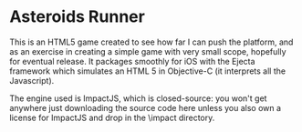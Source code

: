 Asteroids Runner
================

This is an HTML5 game created to see how far I can push the platform, and as an exercise in creating a simple game with very small scope, hopefully for eventual release. It packages smoothly for iOS with the Ejecta framework which simulates an HTML 5 <canvas> in Objective-C (it interprets all the Javascript).

The engine used is ImpactJS, which is closed-source: you won't get anywhere just downloading the source code here unless you also own a license for ImpactJS and drop in the \impact directory.
